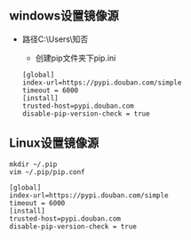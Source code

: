 ## windows设置镜像源

- 路径C:\Users\知否

  - 创建pip文件夹下pip.ini

  ```
  [global]
  index-url=https://pypi.douban.com/simple
  timeout = 6000
  [install]
  trusted-host=pypi.douban.com
  disable-pip-version-check = true
  ```

## Linux设置镜像源

```
mkdir ~/.pip
vim ~/.pip/pip.conf
 
[global]
index-url=https://pypi.douban.com/simple
timeout = 6000
[install]
trusted-host=pypi.douban.com
disable-pip-version-check = true
```

